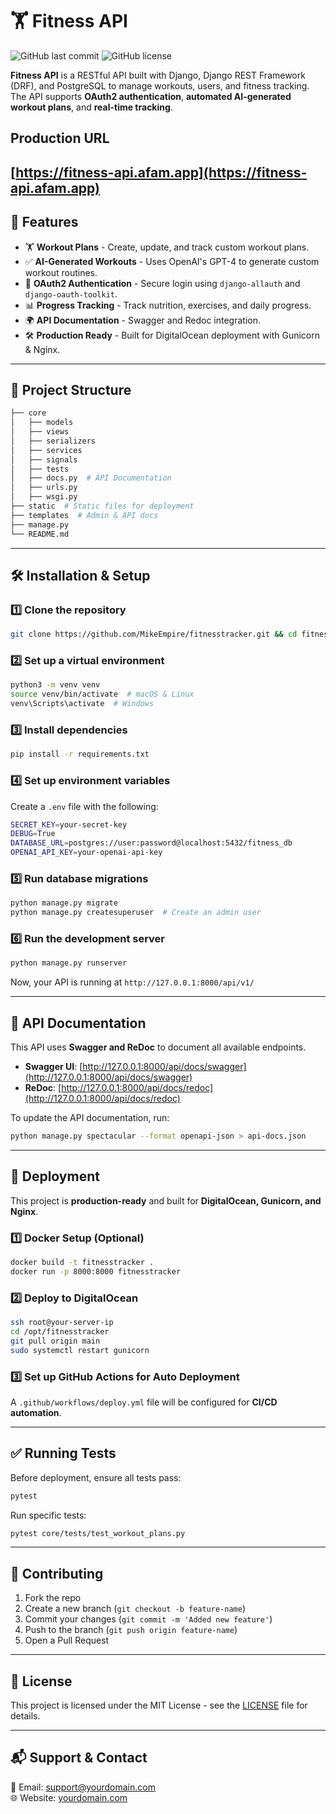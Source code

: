 # 🏋️ Fitness API

![GitHub last commit](https://img.shields.io/github/last-commit/MikeEmpire/fitnesstracker)
![GitHub license](https://img.shields.io/github/license/MikeEmpire/fitnesstracker)

**Fitness API** is a RESTful API built with Django, Django REST Framework (DRF), and PostgreSQL to manage workouts, users, and fitness tracking. The API supports **OAuth2 authentication**, **automated AI-generated workout plans**, and **real-time tracking**.

## Production URL

[https://fitness-api.afam.app](https://fitness-api.afam.app)
---

## 🚀 Features

- 🏋️ **Workout Plans** - Create, update, and track custom workout plans.
- ✅ **AI-Generated Workouts** - Uses OpenAI's GPT-4 to generate custom workout routines.
- 🔑 **OAuth2 Authentication** - Secure login using `django-allauth` and `django-oauth-toolkit`.
- 📊 **Progress Tracking** - Track nutrition, exercises, and daily progress.
- 🌍 **API Documentation** - Swagger and Redoc integration.
- 🛠 **Production Ready** - Built for DigitalOcean deployment with Gunicorn & Nginx.

---

## 📂 Project Structure

```bash
├── core
│   ├── models
│   ├── views
│   ├── serializers
│   ├── services
│   ├── signals
│   ├── tests
│   ├── docs.py  # API Documentation
│   ├── urls.py
│   ├── wsgi.py
├── static  # Static files for deployment
├── templates  # Admin & API docs
├── manage.py
└── README.md
```

---

## 🛠 Installation & Setup

### **1️⃣ Clone the repository**

```bash
git clone https://github.com/MikeEmpire/fitnesstracker.git && cd fitnesstracker
```

### **2️⃣ Set up a virtual environment**

```bash
python3 -m venv venv
source venv/bin/activate  # macOS & Linux
venv\Scripts\activate  # Windows
```

### **3️⃣ Install dependencies**

```bash
pip install -r requirements.txt
```

### **4️⃣ Set up environment variables**

Create a `.env` file with the following:

```bash
SECRET_KEY=your-secret-key
DEBUG=True
DATABASE_URL=postgres://user:password@localhost:5432/fitness_db
OPENAI_API_KEY=your-openai-api-key
```

### **5️⃣ Run database migrations**

```bash
python manage.py migrate
python manage.py createsuperuser  # Create an admin user
```

### **6️⃣ Run the development server**

```bash
python manage.py runserver
```

Now, your API is running at `http://127.0.0.1:8000/api/v1/`

---

## 📜 API Documentation

This API uses **Swagger and ReDoc** to document all available endpoints.

- **Swagger UI**: [http://127.0.0.1:8000/api/docs/swagger](http://127.0.0.1:8000/api/docs/swagger)
- **ReDoc**: [http://127.0.0.1:8000/api/docs/redoc](http://127.0.0.1:8000/api/docs/redoc)

To update the API documentation, run:

```bash
python manage.py spectacular --format openapi-json > api-docs.json
```

---

## 🚀 Deployment

This project is **production-ready** and built for **DigitalOcean, Gunicorn, and Nginx**.

### **1️⃣ Docker Setup (Optional)**

```bash
docker build -t fitnesstracker .
docker run -p 8000:8000 fitnesstracker
```

### **2️⃣ Deploy to DigitalOcean**

```bash
ssh root@your-server-ip
cd /opt/fitnesstracker
git pull origin main
sudo systemctl restart gunicorn
```

### **3️⃣ Set up GitHub Actions for Auto Deployment**

A `.github/workflows/deploy.yml` file will be configured for **CI/CD automation**.

---

## ✅ Running Tests

Before deployment, ensure all tests pass:

```bash
pytest
```

Run specific tests:

```bash
pytest core/tests/test_workout_plans.py
```

---

## 🤝 Contributing

1. Fork the repo
2. Create a new branch (`git checkout -b feature-name`)
3. Commit your changes (`git commit -m 'Added new feature'`)
4. Push to the branch (`git push origin feature-name`)
5. Open a Pull Request

---

## 📄 License

This project is licensed under the MIT License - see the [LICENSE](LICENSE) file for details.

---

## 📬 Support & Contact

📧 Email: <support@yourdomain.com>  
🌐 Website: [yourdomain.com](https://yourdomain.com)
